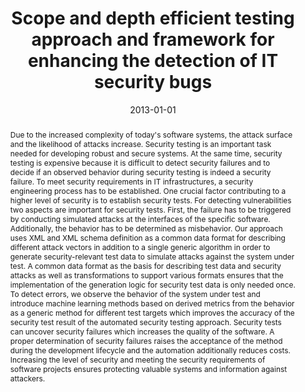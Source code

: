---
abstract: Due to the increased complexity of today's software systems, the attack
  surface and the likelihood of attacks increase. Security testing is an important
  task needed for developing robust and secure systems. At the same time, security
  testing is expensive because it is difficult to detect security failures and to
  decide if an observed behavior during security testing is indeed a security failure.
  To meet security requirements in IT infrastructures, a security engineering process
  has to be established. One crucial factor contributing to a higher level of security
  is to establish security tests. For detecting vulnerabilities two aspects are important
  for security tests. First, the failure has to be triggered by conducting simulated
  attacks at the interfaces of the specific software. Additionally, the behavior has
  to be determined as misbehavior. Our approach uses XML and XML schema definition
  as a common data format for describing different attack vectors in addition to a
  single generic algorithm in order to generate security-relevant test data to simulate
  attacks against the system under test. A common data format as the basis for describing
  test data and security attacks as well as transformations to support various formats
  ensures that the implementation of the generation logic for security test data is
  only needed once. To detect errors, we observe the behavior of the system under
  test and introduce machine learning methods based on derived metrics from the behavior
  as a generic method for different test targets which improves the accuracy of the
  security test result of the automated security testing approach. Security tests
  can uncover security failures which increases the quality of the software. A proper
  determination of security failures raises the acceptance of the method during the
  development lifecycle and the automation additionally reduces costs. Increasing
  the level of security and meeting the security requirements of software projects
  ensures protecting valuable systems and information against attackers.
authors:
- Christian Schanes
date: '2013-01-01'
featured: false
links:
- name: Publik
  url: https://publik.tuwien.ac.at/showentry.php?ID=226118&lang=2
publication_types:
- '7'
publishDate: '2013-01-01'
title: Scope and depth efficient testing approach and framework for enhancing the
  detection of IT security bugs
url_pdf: ''
---